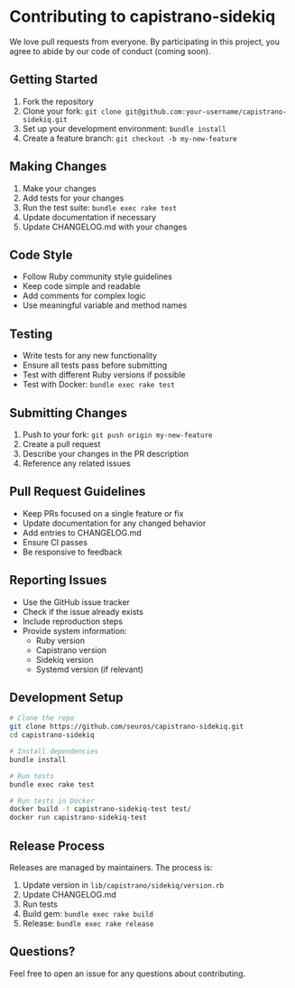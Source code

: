 # Contributing to capistrano-sidekiq

We love pull requests from everyone. By participating in this project, you agree to abide by our code of conduct (coming soon).

## Getting Started

1. Fork the repository
2. Clone your fork: `git clone git@github.com:your-username/capistrano-sidekiq.git`
3. Set up your development environment: `bundle install`
4. Create a feature branch: `git checkout -b my-new-feature`

## Making Changes

1. Make your changes
2. Add tests for your changes
3. Run the test suite: `bundle exec rake test`
4. Update documentation if necessary
5. Update CHANGELOG.md with your changes

## Code Style

- Follow Ruby community style guidelines
- Keep code simple and readable
- Add comments for complex logic
- Use meaningful variable and method names

## Testing

- Write tests for any new functionality
- Ensure all tests pass before submitting
- Test with different Ruby versions if possible
- Test with Docker: `bundle exec rake test`

## Submitting Changes

1. Push to your fork: `git push origin my-new-feature`
2. Create a pull request
3. Describe your changes in the PR description
4. Reference any related issues

## Pull Request Guidelines

- Keep PRs focused on a single feature or fix
- Update documentation for any changed behavior
- Add entries to CHANGELOG.md
- Ensure CI passes
- Be responsive to feedback

## Reporting Issues

- Use the GitHub issue tracker
- Check if the issue already exists
- Include reproduction steps
- Provide system information:
  - Ruby version
  - Capistrano version
  - Sidekiq version
  - Systemd version (if relevant)

## Development Setup

```bash
# Clone the repo
git clone https://github.com/seuros/capistrano-sidekiq.git
cd capistrano-sidekiq

# Install dependencies
bundle install

# Run tests
bundle exec rake test

# Run tests in Docker
docker build -t capistrano-sidekiq-test test/
docker run capistrano-sidekiq-test
```

## Release Process

Releases are managed by maintainers. The process is:

1. Update version in `lib/capistrano/sidekiq/version.rb`
2. Update CHANGELOG.md
3. Run tests
4. Build gem: `bundle exec rake build`
5. Release: `bundle exec rake release`

## Questions?

Feel free to open an issue for any questions about contributing.